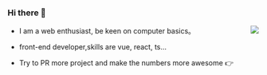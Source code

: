 ### Hi there 👋

<img align="right" src="https://github-readme-stats.vercel.app/api?username=hazlank&show_icons=true&icon_color=0366d6&text_color=24292e&bg_color=ffffff&hide_title=true" />

- I am a web enthusiast, be keen on computer basics。

- front-end developer,skills are vue, react, ts...

- Try to PR more project and make the numbers more awesome 👉
